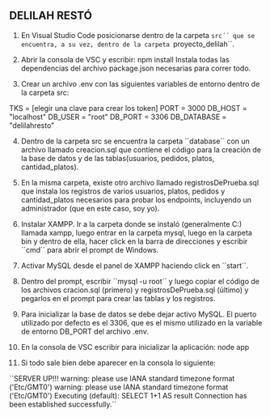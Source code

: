 DELILAH RESTÓ
-------------

1) En Visual Studio Code posicionarse dentro de la carpeta ``src´´ que se encuentra, a su vez, dentro de la carpeta ``proyecto_delilah´´.

2) Abrir la consola de VSC y escribir:
	npm install
Instala todas las dependencias del archivo package.json necesarias para correr todo.

3) Crear un archivo .env con las siguientes variables de entorno dentro de la carpeta src:

TKS = [elegir una clave para crear los token]
PORT = 3000
DB_HOST = "localhost"
DB_USER = "root"
DB_PORT = 3306
DB_DATABASE = "delilahresto"

4) Dentro de la carpeta src se encuentra la carpeta ``database´´ con un archivo llamado creacion.sql que contiene el código para la creación de la base de datos y de las tablas(usuarios, pedidos, platos, cantidad_platos).

5) En la misma carpeta, existe otro archivo llamado registrosDePrueba.sql que instala los registros de varios usuarios, platos, pedidos y cantidad_platos necesarios para probar los endpoints, incluyendo un administrador (que en 
este caso, soy yo).

6) Instalar XAMPP. Ir a la carpeta donde se instaló (generalmente C:\) llamada xampp, luego entrar en la carpeta mysql, luego en la carpeta bin y dentro de ella, hacer click en la barra de direcciones y escribir ``cmd´´ para abrir el prompt de Windows. 

7) Activar MySQL desde el panel de XAMPP haciendo click en ``start´´.

8) Dentro del prompt, escribir ``mysql -u root´´ y luego copiar el código de los archivos cracion.sql (primero) y registrosDePrueba.sql (último) y pegarlos en el prompt para crear las tablas y los registros.

9) Para inicializar la base de datos se debe dejar activo MySQL. El puerto utilizado por defecto es el 3306, que es el mismo utilizado en la variable de entorno DB_PORT del archivo .env.

10) En la consola de VSC escribir para inicializar la aplicación:
	node app

11) Si todo sale bien debe aparecer en la consola lo siguiente:

``SERVER UP!!!
warning: please use IANA standard timezone format ('Etc/GMT0')
warning: please use IANA standard timezone format ('Etc/GMT0')
Executing (default): SELECT 1+1 AS result
Connection has been established successfully.´´





